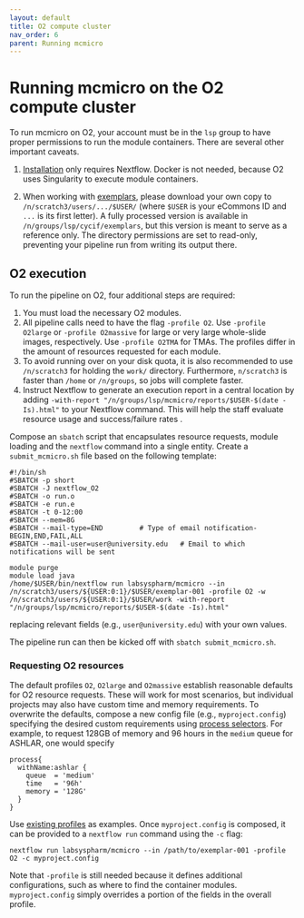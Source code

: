 ```yaml
---
layout: default
title: O2 compute cluster
nav_order: 6
parent: Running mcmicro
---
```


# Running mcmicro on the O2 compute cluster

To run mcmicro on O2, your account must be in the `lsp` group to have proper permissions to run the module containers. There are several other important caveats.

1. [Installation](installation.html) only requires Nextflow. Docker is not needed, because O2 uses Singularity to execute module containers.

1. When working with [exemplars](installation.html#exemplar-data), please download your own copy to `/n/scratch3/users/.../$USER/` (where `$USER` is your eCommons ID and `...` is its first letter). A fully processed version is available in `/n/groups/lsp/cycif/exemplars`, but this version is meant to serve as a reference only. The directory permissions are set to read-only, preventing your pipeline run from writing its output there.

## O2 execution

To run the pipeline on O2, four additional steps are required:
1. You must load the necessary O2 modules.
1. All pipeline calls need to have the flag `-profile O2`. Use `-profile O2large` or `-profile O2massive` for large or very large whole-slide images, respectively. Use `-profile O2TMA` for TMAs. The profiles differ in the amount of resources requested for each module.
1. To avoid running over on your disk quota, it is also recommended to use `/n/scratch3` for holding the `work/` directory. Furthermore, `n/scratch3` is faster than `/home` or `/n/groups`, so jobs will complete faster. 
1. Instruct Nextflow to generate an execution report in a central location by adding `-with-report "/n/groups/lsp/mcmicro/reports/$USER-$(date -Is).html"` to your Nextflow command. This will help the staff evaluate resource usage and success/failure rates  .

Compose an `sbatch` script that encapsulates resource requests, module loading and the `nextflow` command into a single entity. Create a `submit_mcmicro.sh` file based on the following template:

```
#!/bin/sh
#SBATCH -p short
#SBATCH -J nextflow_O2              
#SBATCH -o run.o
#SBATCH -e run.e
#SBATCH -t 0-12:00
#SBATCH --mem=8G
#SBATCH --mail-type=END         # Type of email notification- BEGIN,END,FAIL,ALL
#SBATCH --mail-user=user@university.edu   # Email to which notifications will be sent

module purge
module load java
/home/$USER/bin/nextflow run labsyspharm/mcmicro --in /n/scratch3/users/${USER:0:1}/$USER/exemplar-001 -profile O2 -w /n/scratch3/users/${USER:0:1}/$USER/work -with-report "/n/groups/lsp/mcmicro/reports/$USER-$(date -Is).html"
```
replacing relevant fields (e.g., `user@university.edu`) with your own values.

The pipeline run can then be kicked off with `sbatch submit_mcmicro.sh`.

### Requesting O2 resources

The default profiles `O2`, `O2large` and `O2massive` establish reasonable defaults for O2 resource requests. These will work for most scenarios, but individual projects may also have custom time and memory requirements. To overwrite the defaults, compose a new config file (e.g., `myproject.config`) specifying the desired custom requirements using [process selectors](https://www.nextflow.io/docs/latest/config.html#process-selectors). For example, to request 128GB of memory and 96 hours in the `medium` queue for ASHLAR, one would specify
```
process{
  withName:ashlar {
    queue  = 'medium'
    time   = '96h'
    memory = '128G'
  }
}
```
Use [existing profiles](https://github.com/labsyspharm/mcmicro/blob/master/config/large.config) as examples. Once `myproject.config` is composed, it can be provided to a `nextflow run` command using the `-c` flag:

```
nextflow run labsyspharm/mcmicro --in /path/to/exemplar-001 -profile O2 -c myproject.config
```

Note that `-profile` is still needed because it defines additional configurations, such as where to find the container modules. `myproject.config` simply overrides a portion of the fields in the overall profile.
